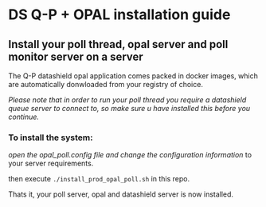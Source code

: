 # DS Q-P + OPAL installation guide


## Install your poll thread, opal server and poll monitor server on a server

The Q-P datashield opal application comes packed in docker images, which are automatically donwloaded from your registry of choice.

*Please note that in order to run your poll thread you require a datashield queue server to connect to, so make sure u have installed this before you continue.*

### To install the system:

*open the opal_poll.config file and change the configuration information* to your server requirements.

then execute `./install_prod_opal_poll.sh` in this repo.

Thats it, your poll server, opal and datashield server is now installed.






